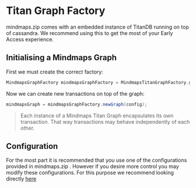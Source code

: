 # Titan Graph Factory

mindmaps.zip comes with an embedded instance of TitanDB running on top of
cassandra. We recommend using this to get the most of your Early Access
experience. 

## Initialising a Mindmaps Graph

First we must create the correct factory:

```java
MindmapsGraphFactory mindmapsGraphFactory = MindmapsTitanGraphFactory.getInstance();
```

Now we can create new transactions on top of the graph:

```java
mindmapsGraph = mindmapsGraphFactory.newGraph(config);
```

> Each instance of a Mindmaps Titan Graph encapsulates its own transaction.
> That way transactions may behave independently of each other.

## Configuration

For the most part it is recommended that you use one of the configurations
provided in mindmaps.zip . However if you desire more control you may modify
these configurations. For this purpose we recommend looking directly
[here](http://s3.thinkaurelius.com/docs/titan/1.0.0/titan-config-ref.html)
